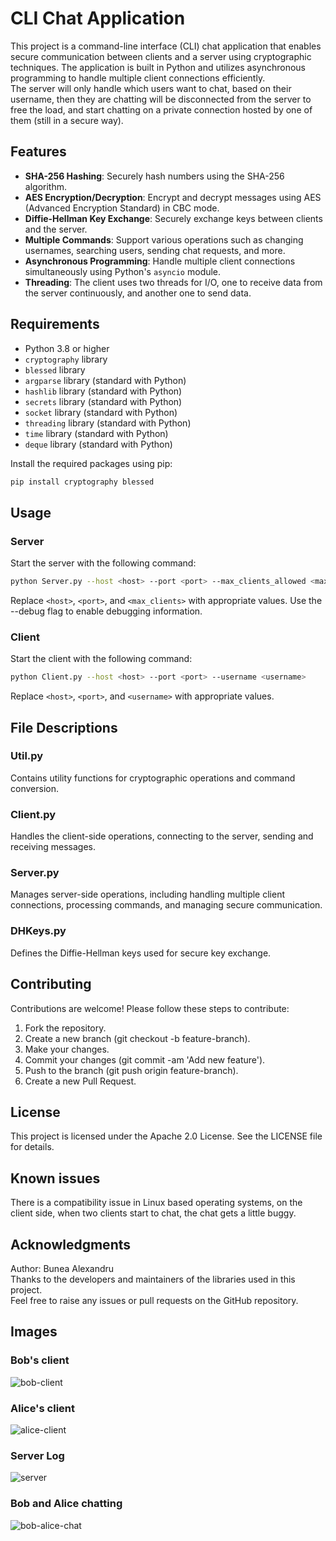 # CLI Chat Application

This project is a command-line interface (CLI) chat application that enables secure communication between clients and a server using cryptographic techniques. The application is built in Python and utilizes asynchronous programming to handle multiple client connections efficiently. <br>
The server will only handle which users want to chat, based on their username, then they are chatting will be disconnected from the server to free the load, and start chatting on a private connection hosted by one of them (still in a secure way).

## Features

- **SHA-256 Hashing**: Securely hash numbers using the SHA-256 algorithm.
- **AES Encryption/Decryption**: Encrypt and decrypt messages using AES (Advanced Encryption Standard) in CBC mode.
- **Diffie-Hellman Key Exchange**: Securely exchange keys between clients and the server.
- **Multiple Commands**: Support various operations such as changing usernames, searching users, sending chat requests, and more.
- **Asynchronous Programming**: Handle multiple client connections simultaneously using Python's `asyncio` module.
- **Threading**: The client uses two threads for I/O, one to receive data from the server continuously, and another one to send data.

## Requirements

- Python 3.8 or higher
- `cryptography` library
- `blessed` library
- `argparse` library (standard with Python)
- `hashlib` library (standard with Python)
- `secrets` library (standard with Python)
- `socket` library (standard with Python)
- `threading` library (standard with Python)
- `time` library (standard with Python)
- `deque` library (standard with Python)

Install the required packages using pip:

```sh
pip install cryptography blessed
```
## Usage

### Server
Start the server with the following command:
```sh
python Server.py --host <host> --port <port> --max_clients_allowed <max_clients> --debug
```
Replace `<host>`, `<port>`, and `<max_clients>` with appropriate values. Use the --debug flag to enable debugging information.

### Client
Start the client with the following command:
```sh
python Client.py --host <host> --port <port> --username <username>
```
Replace `<host>`, `<port>`, and `<username>` with appropriate values.

## File Descriptions
### Util.py
Contains utility functions for cryptographic operations and command conversion.
### Client.py
Handles the client-side operations, connecting to the server, sending and receiving messages.
### Server.py
Manages server-side operations, including handling multiple client connections, processing commands, and managing secure communication.
### DHKeys.py
Defines the Diffie-Hellman keys used for secure key exchange.

## Contributing
Contributions are welcome! Please follow these steps to contribute:

1. Fork the repository.
2. Create a new branch (git checkout -b feature-branch).
3. Make your changes.
4. Commit your changes (git commit -am 'Add new feature').
5. Push to the branch (git push origin feature-branch).
6. Create a new Pull Request.

## License
This project is licensed under the Apache 2.0 License. See the LICENSE file for details.

## Known issues
There is a compatibility issue in Linux based operating systems, on the client side, when two clients start to chat, the chat gets a little buggy.

## Acknowledgments
Author: Bunea Alexandru <br>
Thanks to the developers and maintainers of the libraries used in this project.<br>
Feel free to raise any issues or pull requests on the GitHub repository.

## Images
### Bob's client
![bob-client](https://i.imgur.com/bVkK2Qu.png)
### Alice's client
![alice-client](https://i.imgur.com/8unDmex.png)
### Server Log
![server](https://i.imgur.com/xDAQQNT.png)
### Bob and Alice chatting
![bob-alice-chat](https://i.imgur.com/LMWBER1.png)
